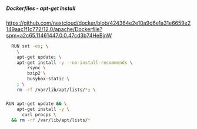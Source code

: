 #####  Dockerfiles - apt-get Install
https://github.com/nextcloud/docker/blob/424364e2e10a9d6e1a31e6659e2149aac1f1c772/12.0/apache/Dockerfile?spm=a2c65.11461447.0.0.47cd3b74HeBjnW

``````sh
  RUN set -ex; \
    \
    apt-get update; \
    apt-get install -y --no-install-recommends \
        rsync \
        bzip2 \
        busybox-static \
    ; \
    rm -rf /var/lib/apt/lists/*; \
``````

#####  

``````sh
RUN apt-get update && \
    apt-get install -y \
      curl procps \
  && rm -rf /var/lib/apt/lists/* 
``````
